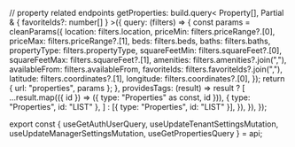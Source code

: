 // property related endpoints
    getProperties: build.query<
      Property[],
      Partial<FiltersState> & { favoriteIds?: number[] }
    >({
      query: (filters) => {
        const params = cleanParams({
          location: filters.location,
          priceMin: filters.priceRange?.[0],
          priceMax: filters.priceRange?.[1],
          beds: filters.beds,
          baths: filters.baths,
          propertyType: filters.propertyType,
          squareFeetMin: filters.squareFeet?.[0],
          squareFeetMax: filters.squareFeet?.[1],
          amenities: filters.amenities?.join(","),
          availableFrom: filters.availableFrom,
          favoriteIds: filters.favoriteIds?.join(","),
          latitude: filters.coordinates?.[1],
          longitude: filters.coordinates?.[0],
        });
        return { url: "properties", params };
      },
      providesTags: (result) =>
        result
          ? [
              ...result.map(({ id }) => ({ type: "Properties" as const, id })),
              { type: "Properties", id: "LIST" },
            ]
          : [{ type: "Properties", id: "LIST" }],
    }),
  }),
});

export const {
  useGetAuthUserQuery,
  useUpdateTenantSettingsMutation,
  useUpdateManagerSettingsMutation,
  useGetPropertiesQuery
} = api;
